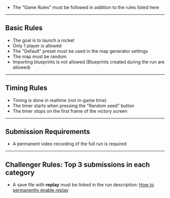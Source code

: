 - The "Game Rules" must be followed in addition to the rules listed here

---

## Basic Rules
- The goal is to launch a rocket  
- Only 1 player is allowed  
- The "Default" preset must be used in the map generator settings  
- The map must be random  
- Importing blueprints is not allowed (Blueprints created during the run are allowed)

---

## Timing Rules
- Timing is done in realtime (not in-game time)  
- The timer starts when pressing the "Random seed" button  
- The timer stops on the first frame of the victory screen  

---

## Submission Requirements
- A permanent video recording of the full run is required

---

## Challenger Rules: Top 3 submissions in each category
- A save file with **replay** must be linked in the run description: [How to permanently enable replay](https://www.speedrun.com/factorio/guides/bkces)
